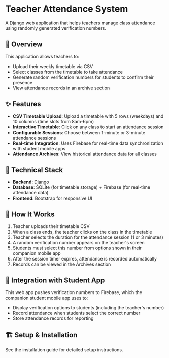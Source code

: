 # Teacher Attendance System

A Django web application that helps teachers manage class attendance using randomly generated verification numbers.

## 🚀 Overview

This application allows teachers to:
- Upload their weekly timetable via CSV
- Select classes from the timetable to take attendance
- Generate random verification numbers for students to confirm their presence
- View attendance records in an archive section

## ✨ Features

- **CSV Timetable Upload**: Upload a timetable with 5 rows (weekdays) and 10 columns (time slots from 8am-6pm)
- **Interactive Timetable**: Click on any class to start an attendance session
- **Configurable Sessions**: Choose between 1-minute or 3-minute attendance sessions
- **Real-time Integration**: Uses Firebase for real-time data synchronization with student mobile apps
- **Attendance Archives**: View historical attendance data for all classes

## 🔧 Technical Stack

- **Backend**: Django
- **Database**: SQLite (for timetable storage) + Firebase (for real-time attendance data)
- **Frontend**: Bootstrap for responsive UI

## 📱 How It Works

1. Teacher uploads their timetable CSV
2. When a class ends, the teacher clicks on the class in the timetable
3. Teacher selects the duration for the attendance session (1 or 3 minutes)
4. A random verification number appears on the teacher's screen
5. Students must select this number from options shown in their companion mobile app
6. After the session timer expires, attendance is recorded automatically
7. Records can be viewed in the Archives section

## 🔄 Integration with Student App

This web app pushes verification numbers to Firebase, which the companion student mobile app uses to:
- Display verification options to students (including the teacher's number)
- Record attendance when students select the correct number
- Store attendance records for reporting

## 🏗️ Setup & Installation

See the installation guide for detailed setup instructions.